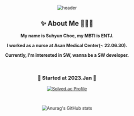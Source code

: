 <div align="center">

![header](https://capsule-render.vercel.app/api?type=waving&color=auto&customColorList=12&height=200&section=header&text=🙌Hi%20I'm%20Suhyun🐣💜&fontSize=50&fontAlignY=40)
 
  ## ✨ About Me 🙋‍♀️✨
  
  __My name is Suhyun Choe, my MBTI is ENTJ.__
 
  __I worked as a nurse at Asan Medical Center(~ 22.06.30).__
  
  __Currently, I'm interested in SW, wanna be a SW developer.__
  
 
  
<br>
  

  
  ### 🌱 Started at 2023.Jan 🌱

  [![Solved.ac Profile](http://mazassumnida.wtf/api/v2/generate_badge?boj=suhyun9252)](https://solved.ac/suhyun9252/)

<br>

  ![Anurag's GitHub stats](https://github-readme-stats.vercel.app/api?username=shunny822&show_icons=true&theme=material-palenight)

</div>
